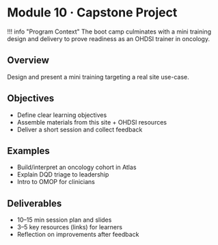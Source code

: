 # Module 10 · Capstone Project

!!! info "Program Context"
    The boot camp culminates with a mini training design and delivery to prove readiness as an OHDSI trainer in oncology.

## Overview
Design and present a mini training targeting a real site use-case.

## Objectives
- Define clear learning objectives
- Assemble materials from this site + OHDSI resources
- Deliver a short session and collect feedback

## Examples
- Build/interpret an oncology cohort in Atlas
- Explain DQD triage to leadership
- Intro to OMOP for clinicians

## Deliverables
- 10–15 min session plan and slides
- 3–5 key resources (links) for learners
- Reflection on improvements after feedback
